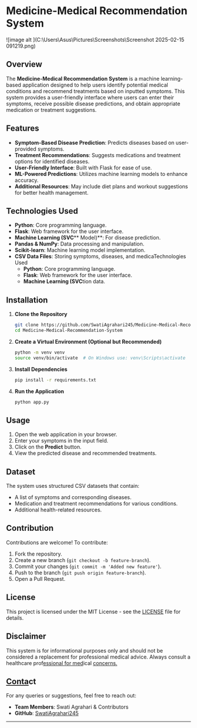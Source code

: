 # Medicine-Medical Recommendation System

![image alt ](C:\Users\Asus\Pictures\Screenshots\Screenshot 2025-02-15 091219.png)
## Overview

The **Medicine-Medical Recommendation System** is a machine learning-based application designed to help users identify potential medical conditions and recommend treatments based on inputted symptoms. This system provides a user-friendly interface where users can enter their symptoms, receive possible disease predictions, and obtain appropriate medication or treatment suggestions.

## Features

- **Symptom-Based Disease Prediction**: Predicts diseases based on user-provided symptoms.
- **Treatment Recommendations**: Suggests medications and treatment options for identified diseases.
- **User-Friendly Interface**: Built with Flask for ease of use.
- **ML-Powered Predictions**: Utilizes machine learning models to enhance accuracy.
- **Additional Resources**: May include diet plans and workout suggestions for better health management.

## Technologies Used

- **Python**: Core programming language.
- **Flask**: Web framework for the user interface.
- **Machine Learning (SVC**\*\* Model)\*\*: For disease prediction.
- **Pandas & NumPy**: Data processing and manipulation.
- **Scikit-learn**: Machine learning model implementation.
- **CSV Data Files**: Storing symptoms, diseases, and medicaTechnologies Used
  - **Python**: Core programming language.
  - **Flask**: Web framework for the user interface.
  - **Machine Learning (SVC**tion data.

## Installation

1. **Clone the Repository**
   ```sh
   git clone https://github.com/SwatiAgrahari245/Medicine-Medical-Recommendation-System.git
   cd Medicine-Medical-Recommendation-System
   ```
2. **Create a Virtual Environment (Optional but Recommended)**
   ```sh
   python -m venv venv
   source venv/bin/activate  # On Windows use: venv\Scripts\activate
   ```
3. **Install Dependencies**
   ```sh
   pip install -r requirements.txt
   ```
4. **Run the Application**
   ```sh
   python app.py
   ```

## Usage

1. Open the web application in your browser.
2. Enter your symptoms in the input field.
3. Click on the **Predict** button.
4. View the predicted disease and recommended treatments.

## Dataset

The system uses structured CSV datasets that contain:

- A list of symptoms and corresponding diseases.
- Medication and treatment recommendations for various conditions.
- Additional health-related resources.

## Contribution

Contributions are welcome! To contribute:

1. Fork the repository.
2. Create a new branch (`git checkout -b feature-branch`).
3. Commit your changes (`git commit -m 'Added new feature'`).
4. Push to the branch (`git push origin feature-branch`).
5. Open a Pull Request.

## License

This project is licensed under the MIT License - see the [LICENSE](LICENSE) file for details.

## Disclaimer

This system is for informational purposes only and should not be considered a replacement for professional medical advice. Always consult a healthcare prof[essional for med](https://github.com/SwatiAgrahari245)ical [concerns.](https://github.com/SwatiAgrahari245)

## [Conta](https://github.com/SwatiAgrahari245)ct

For any queries or suggestions, feel free to reach out:

- **Team Members**: Swati Agrahari & Contributors
- **GitHub**: [SwatiAgrahari245](https://github.com/SwatiAgrahari245)

---


